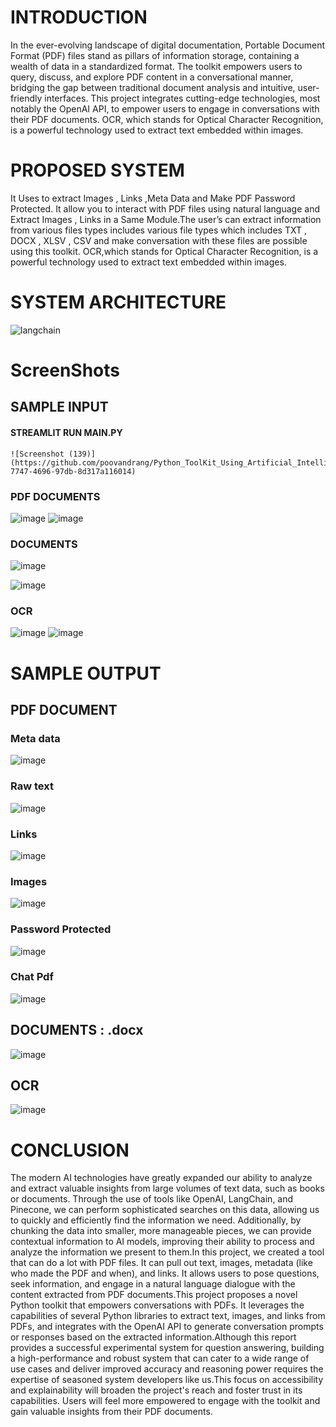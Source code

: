 # INTRODUCTION 
 In the ever-evolving landscape of digital documentation, Portable Document Format (PDF) files stand as pillars of information storage, containing a wealth of data in a standardized format. The toolkit empowers users to query, discuss, and explore PDF content in a conversational manner, bridging the gap between traditional document analysis and intuitive, user-friendly interfaces. This project integrates cutting-edge technologies, most notably the OpenAI API, to empower users to engage in conversations with their PDF documents.
OCR, which stands for Optical Character Recognition, is a powerful technology used to extract text embedded within images.

# PROPOSED SYSTEM
 It Uses to extract Images , Links ,Meta Data and Make PDF Password Protected. It allow you to interact with PDF files using natural language and Extract Images , Links in a Same Module.The user’s can extract information from various files types includes various file types which includes TXT , DOCX , XLSV , CSV and make conversation with these files are possible using this toolkit. OCR,which stands for Optical Character Recognition, is a powerful technology used to extract text embedded within images.

# SYSTEM ARCHITECTURE
![langchain](https://github.com/poovandrang/Python_ToolKit_Using_Artificial_Intelligence/assets/136569530/55e1d583-319c-42b4-a804-9911d76b935e)

# ScreenShots
## SAMPLE INPUT
#### STREAMLIT RUN MAIN.PY
    ![Screenshot (139)](https://github.com/poovandrang/Python_ToolKit_Using_Artificial_Intelligence/assets/136569530/cbc220d5-7747-4696-97db-8d317a116014)



     

    


### PDF DOCUMENTS
 
![image](https://github.com/poovandrang/Python_ToolKit_Using_Artificial_Intelligence/assets/136569530/9f32a97f-aed1-49a5-8cff-bb19abca5a62)
![image](https://github.com/poovandrang/Python_ToolKit_Using_Artificial_Intelligence/assets/136569530/a7a44ceb-9753-4330-8c8e-8308f61c2e51)



 


### DOCUMENTS

 ![image](https://github.com/poovandrang/Python_ToolKit_Using_Artificial_Intelligence/assets/136569530/93b3d317-6831-4229-bd8c-d51a8e64914d)

 ![image](https://github.com/poovandrang/Python_ToolKit_Using_Artificial_Intelligence/assets/136569530/c1d00834-84fa-4630-b362-6b8ba64f4113)


### OCR
![image](https://github.com/poovandrang/Python_ToolKit_Using_Artificial_Intelligence/assets/136569530/6d03ec61-6da0-4227-af51-ed05583f99ca)
![image](https://github.com/poovandrang/Python_ToolKit_Using_Artificial_Intelligence/assets/136569530/06a571e3-384f-4b9d-a465-1cf291b37849)

# SAMPLE OUTPUT 
## PDF DOCUMENT 
### Meta data
![image](https://github.com/poovandrang/Python_ToolKit_Using_Artificial_Intelligence/assets/136569530/e666dff7-dc98-4469-a753-3521793393fd)
### Raw text
![image](https://github.com/poovandrang/Python_ToolKit_Using_Artificial_Intelligence/assets/136569530/1ab148f8-df3c-441e-afc2-a7cf64ad4b93)
### Links
![image](https://github.com/poovandrang/Python_ToolKit_Using_Artificial_Intelligence/assets/136569530/e4b09769-c73c-4af7-8b34-eafe81943264)
### Images
 ![image](https://github.com/poovandrang/Python_ToolKit_Using_Artificial_Intelligence/assets/136569530/c67af3f5-d5b9-42b6-8ee9-869d9ee73422)
### Password Protected
![image](https://github.com/poovandrang/Python_ToolKit_Using_Artificial_Intelligence/assets/136569530/9dad0d3e-f2ff-4bea-8779-5b922b1f4f55)

### Chat Pdf
![image](https://github.com/poovandrang/Python_ToolKit_Using_Artificial_Intelligence/assets/136569530/a0c3558d-751b-4b3a-9898-3c9622e6b801)


## DOCUMENTS : .docx
![image](https://github.com/poovandrang/Python_ToolKit_Using_Artificial_Intelligence/assets/136569530/212b2170-966e-4a5e-8f17-4afe01803477)

## OCR 
![image](https://github.com/poovandrang/Python_ToolKit_Using_Artificial_Intelligence/assets/136569530/6ade9db9-0229-4850-8bf1-fd6fdd294150)

# CONCLUSION
 The modern AI technologies have greatly expanded our ability to analyze and extract valuable insights from large volumes of text data, such as books or documents. Through the use of tools like OpenAI, LangChain, and Pinecone, we can perform sophisticated searches on this data, allowing us to quickly and efficiently find the information we need. Additionally, by chunking the data into smaller, more manageable pieces, we can provide contextual information to AI models, improving their ability to process and analyze the information we present to them.In this project, we created a tool that can do a lot with PDF files. It can pull out text, images, metadata (like who made the PDF and when), and links. It allows users to pose questions, seek information, and engage in a natural language dialogue with the content extracted from PDF documents.This project proposes a novel Python toolkit that empowers conversations with PDFs. It leverages the capabilities of several Python libraries to extract text, images, and links from PDFs, and integrates with the OpenAI API to generate conversation prompts or responses based on the extracted information.Although this report provides a successful experimental system for question answering, building a high-performance and robust system that can cater to a wide range of use cases and deliver improved accuracy and reasoning power requires the expertise of seasoned system developers like us.This focus on accessibility and explainability will broaden the project's reach and foster trust in its capabilities. Users will feel more empowered to engage with the toolkit and gain valuable insights from their PDF documents.


 




